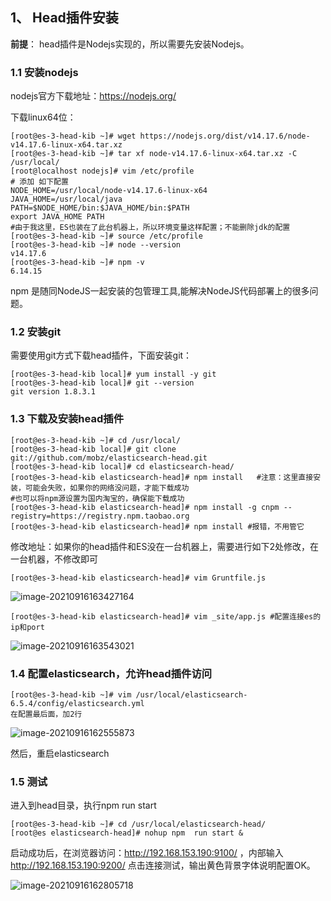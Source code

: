## 1、 Head插件安装

**前提**： head插件是Nodejs实现的，所以需要先安装Nodejs。

### 1.1 安装nodejs

nodejs官方下载地址：https://nodejs.org/

下载linux64位：

```shell
[root@es-3-head-kib ~]# wget https://nodejs.org/dist/v14.17.6/node-v14.17.6-linux-x64.tar.xz
[root@es-3-head-kib ~]# tar xf node-v14.17.6-linux-x64.tar.xz -C /usr/local/
[root@localhost nodejs]# vim /etc/profile
# 添加 如下配置
NODE_HOME=/usr/local/node-v14.17.6-linux-x64
JAVA_HOME=/usr/local/java
PATH=$NODE_HOME/bin:$JAVA_HOME/bin:$PATH
export JAVA_HOME PATH
#由于我这里，ES也装在了此台机器上，所以环境变量这样配置；不能删除jdk的配置
[root@es-3-head-kib ~]# source /etc/profile
[root@es-3-head-kib ~]# node --version
v14.17.6
[root@es-3-head-kib ~]# npm -v
6.14.15
```

npm 是随同NodeJS一起安装的包管理工具,能解决NodeJS代码部署上的很多问题。

### 1.2 安装git

需要使用git方式下载head插件，下面安装git：

```shell
[root@es-3-head-kib local]# yum install -y git
[root@es-3-head-kib local]# git --version
git version 1.8.3.1
```

### 1.3 下载及安装head插件

```shell
[root@es-3-head-kib ~]# cd /usr/local/
[root@es-3-head-kib local]# git clone git://github.com/mobz/elasticsearch-head.git
[root@es-3-head-kib local]# cd elasticsearch-head/
[root@es-3-head-kib elasticsearch-head]# npm install   #注意：这里直接安装，可能会失败，如果你的网络没问题，才能下载成功
#也可以将npm源设置为国内淘宝的，确保能下载成功
[root@es-3-head-kib elasticsearch-head]# npm install -g cnpm --registry=https://registry.npm.taobao.org
[root@es-3-head-kib elasticsearch-head]# npm install #报错，不用管它
```

修改地址：如果你的head插件和ES没在一台机器上，需要进行如下2处修改，在一台机器，不修改即可

```
[root@es-3-head-kib elasticsearch-head]# vim Gruntfile.js
```

![image-20210916163427164](assets/image-20210916163427164.png)

```
[root@es-3-head-kib elasticsearch-head]# vim _site/app.js #配置连接es的ip和port
```

![image-20210916163543021](assets/image-20210916163543021.png)

### 1.4 配置elasticsearch，允许head插件访问

```
[root@es-3-head-kib ~]# vim /usr/local/elasticsearch-6.5.4/config/elasticsearch.yml
在配置最后面，加2行
```

![image-20210916162555873](assets/image-20210916162555873.png)

然后，重启elasticsearch

### 1.5 测试

进入到head目录，执行npm run start

```shell
[root@es-3-head-kib ~]# cd /usr/local/elasticsearch-head/
[root@es elasticsearch-head]# nohup npm  run start &
```

启动成功后，在浏览器访问：http://192.168.153.190:9100/ ，内部输入 http://192.168.153.190:9200/ 点击连接测试，输出黄色背景字体说明配置OK。

![image-20210916162805718](assets/image-20210916162805718.png)

